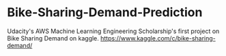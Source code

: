 # Bike-Sharing-Demand-Prediction
Udacity's AWS Machine Learning Engineering Scholarship's first project on Bike Sharing Demand on kaggle.  https://www.kaggle.com/c/bike-sharing-demand/
